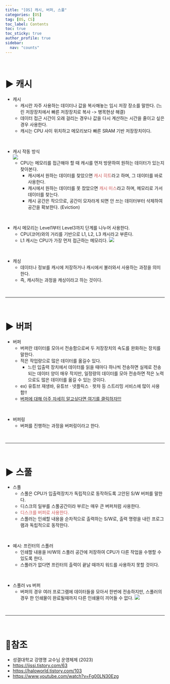```yaml
---
title: "[OS] 캐시, 버퍼, 스풀"
categories: [OS]
tag: [OS, CS]
toc_label: Contents
toc: true
toc_sticky: true
author_profile: true
sidebar:
  nav: "counts"
---
```


<br>

# ▶ 캐시

- 캐시
  - 캐시란 자주 사용하는 데이터나 값을 복사해놓는 임시 저장 장소를 말한다.
    (느린 저장장치에서 빠른 저장장치로 복사 -> 병목현상 해결)
  - 데이터 접근 시간이 오래 걸리는 경우나 값을 다시 계산하는 시간을 줄이고 싶은 경우 사용한다.
  - 캐시는 CPU 사이 위치하고 메모리보다 빠른 SRAM 기반 저장장치이다.

<br>

- 캐시 작동 방식  
  ![](https://velog.velcdn.com/images/sieunpark/post/2c624cc4-afa1-4ee5-b5e6-3f643cfed283/image.png)
  - CPU는 메모리를 접근해야 할 때 캐시를 먼저 방문하여 원하는 데이터가 있는지 찾아본다.
    - 캐시에서 원하는 데이터를 찾았으면 <span style="color:indianred">캐시 히트</span>라고 하며, 그 데이터를 바로 사용한다.
    - 캐시에서 원하는 데이터를 못 찼았으면 <span style="color:indianred">캐시 미스</span>라고 하며, 메모리로 가서 데이터를 찾는다.
    - 캐시 공간은 작으므로, 공간이 모자라게 되면 안 쓰는 데이터부터 삭제하여 공간을 확보한다. (Eviction)

<br>

- 캐시 메모리는 Level1부터 Level3까지 단계를 나누어 사용한다.
  - CPU(코어)와의 거리를 기반으로 L1, L2, L3 캐시라고 부른다.
  - L1 캐시는 CPU가 가장 먼저 접근하는 메모리다.
    ![](https://velog.velcdn.com/images/sieunpark/post/519f4adb-c502-4485-b9c2-8391f588e988/image.png)

<br>

- 캐싱
  - 데이터나 정보를 캐시에 저장하거나 캐시에서 불러와서 사용하는 과정을 의미한다.
  - 즉, 캐시하는 과정을 캐싱이라고 하는 것이다.

<br>

---

<br>

# ▶ 버퍼

- 버퍼
  - 버퍼란 데이터를 모아서 전송함으로써 두 저장장치의 속도를 완화하는 장치를 말한다.
  - 적은 작업량으로 많은 데이터를 옮길수 있다.
    - 느린 입출력 장치에서 데이터를 읽을 때마다 하나씩 전송하면 실제로 전송되는 데이터 양이 매우 작지만, 일정량의 데이터를 모아 전송하면 적은 노력으로도 많은 데이터를 옮길 수 있는 것이다.
  - ex) 유튜브 재생바, 유튜브 · 넷플릭스 · 왓챠 등 스트리밍 서비스에 많이 사용함!!
  - [ 버퍼에 대해 아주 자세히 알고싶다면 여기를 클릭하자!!!](https://velog.io/@sieunpark/OS-IPC-%ED%94%84%EB%A1%9C%EC%84%B8%EC%8A%A4%EA%B0%84-%ED%86%B5%EC%8B%A0)

<br>

- 버퍼링
  - 버퍼를 진행하는 과정을 버퍼링이라고 한다.

<br>

---

<br>

# ▶ 스풀

- 스풀
  - 스풀은 CPU가 입출력장치가 독립적으로 동작하도록 고안된 S/W 버퍼를 말한다.
  - 디스크의 일부를 스풀공간이라 부르는 매우 큰 버퍼처럼 사용한다.
  - <span style="color:indianred">디스크를 버퍼로 사용한다.</span>
  - 스풀러는 인쇄할 내용을 순차적으로 출력하는 S/W로, 출력 명령을 내린 프로그램과 독립적으로 동작한다.

<br>

- 예시: 프린터의 스풀러
  - 인쇄할 내용을 H/W의 스풀러 공간에 저장하여 CPU가 다른 작업을 수행할 수 있도록 한다.
  - 스풀러가 없다면 프린터의 출력이 끝날 때까지 워드를 사용하지 못할 것이다.

<br>

- 스풀러 vs 버퍼
  - 버퍼의 경우 여러 프로그램에 데이터들을 모아서 한번에 전송하지만, 스풀러의 경우 한 인쇄물이 완료될때까지 다른 인쇄물이 끼어들 수 없다.
    ![](https://velog.velcdn.com/images/sieunpark/post/cd1e9bff-84a8-4a43-88ee-161f2091cbe8/image.png)

<br>

---

<br>

# 📎참조

- 성결대학교 강영명 교수님 운영체제 (2023)
- https://jissi.tistory.com/63
- https://haloworld.tistory.com/103
- https://www.youtube.com/watch?v=Fg00LN30Ezg
